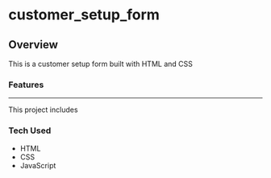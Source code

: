 # customer_setup_form


## Overview

This is a customer setup form built with HTML and CSS


### Features
-------------------------------------------------
This project includes 



### Tech Used 

- HTML 
- CSS
- JavaScript

